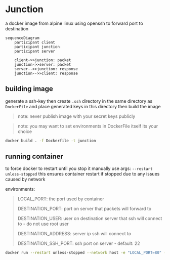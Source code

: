 # Junction

a docker image from alpine linux using openssh to forward port to destination

```mermaid
sequenceDiagram
    participant client
    participant junction
    participant server

    client->>junction: packet
    junction->>server: packet
    server-->>junction: response
    junction-->>client: response
```

## building image

generate a ssh-key then
create `.ssh` directory in the same directory as `DockerFile` and
place generated keys in this directory then build the image

> note: never publish image with your secret keys publicly

> note: you may want to set environments in DockerFile itself its your choice

```bash
docker build . -f Dockerfile -t junction
```

## running container

to force docker to restart until you stop it manually use args: `--restart unless-stopped`
this ensures container restart if stopped due to any issues caused by network

environments:
> LOCAL_PORT: the port used by container
>
> DESTINATION_PORT: port on server that packets will forward to
>
> DESTINATION_USER: user on destination server that ssh will connect to - do not use root user
>
> DESTINATION_ADDRESS: server ip ssh will connect to
>
> DESTINATION_SSH_PORT: ssh port on server - default: 22

```bash
docker run --restart unless-stopped --network host -e "LOCAL_PORT=80" -e "DESTINATION_PORT=1080" -e "DESTINATION_ADDRESS=<SERVER_IP>" -e "DESTINATION_USER=<e.g. forwarder>" -e "DESTINATION_SSH_PORT=<default:22>" -d junction
```
